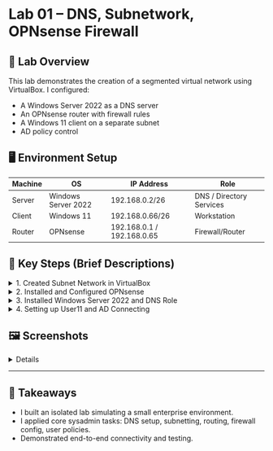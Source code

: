
# Lab 01 – DNS, Subnetwork, OPNsense Firewall

## 🧩 Lab Overview

This lab demonstrates the creation of a segmented virtual network using VirtualBox. I configured:
- A Windows Server 2022 as a DNS server
- An OPNsense router with firewall rules
- A Windows 11 client on a separate subnet
- AD policy control

## 🖥️ Environment Setup

| Machine | OS | IP Address | Role |
|--------|----|------------|------|
| Server | Windows Server 2022 | 192.168.0.2/26 | DNS / Directory Services |
| Client | Windows 11          | 192.168.0.66/26 | Workstation             |
| Router | OPNsense            | 192.168.0.1 / 192.168.0.65 | Firewall/Router |

## 🔧 Key Steps (Brief Descriptions)

<details>
<summary>1. Created Subnet Network in VirtualBox</summary>
  
- Created two internal network adapters: `Int_Admin` and `Int_User`
  
  ![Subnet Network](https://raw.githubusercontent.com/GregorieHaynes/GregorieHaynes/main/README/assets/Project01/AdminConfigurationNetworkVB.png)
  
- Connected Server to `Int_Admin`, Client to `Int_User`, Router with two adapters

  ![Subnet Network](https://raw.githubusercontent.com/GregorieHaynes/GregorieHaynes/main/README/assets/Project01/SettingUpRouter.png)
  
  
</details>

<details>
<summary>2. Installed and Configured OPNsense</summary>
  
- Set up interface assignments

  ![Subnet Network](https://raw.githubusercontent.com/GregorieHaynes/GregorieHaynes/main/README/assets/Project01/OPNSenseInterfaceIPChanges.png)

- Configured static IPs for LAN1 and LAN2
  
  ![Subnet Network](https://raw.githubusercontent.com/GregorieHaynes/GregorieHaynes/main/README/assets/Project01/OPNSenseInterfaceIPChanges2.png)

- Setup firewall rules for LAN1 & LAN2

  ![Subnet Network](https://raw.githubusercontent.com/GregorieHaynes/GregorieHaynes/main/README/assets/Project01/opnsensefirewallconfigforfirewall.png)

  
</details>

<details>
<summary>3. Installed Windows Server 2022 and DNS Role</summary>
- Promoted to domain controller

  ![Subnet Network](https://raw.githubusercontent.com/GregorieHaynes/GregorieHaynes/main/README/assets/Project01/settingupDomainonAD.png)
  
- Configured DNS zone and records

  ![Subnet Network](https://raw.githubusercontent.com/GregorieHaynes/GregorieHaynes/main/README/assets/Project01/DNSisSetupfor%20A%20Record.png)
  
- Verified with `ping`
  
  ![Subnet Network](https://raw.githubusercontent.com/GregorieHaynes/GregorieHaynes/main/README/assets/Project01/PingWorksonsame%20subnet.png)
  
</details>

<details>
<summary>4. Setting up User11 and AD Connecting</summary>
  
- Created Win11 User in AD
  
  ![Subnet Network](https://raw.githubusercontent.com/GregorieHaynes/GregorieHaynes/main/README/assets/Project01/creating_User.png)
  
- Connected Win11 to AD

  ![Subnet Network](https://raw.githubusercontent.com/GregorieHaynes/GregorieHaynes/main/README/assets/Project01/loggingintoaccount.png)
  
</details>

## 🖼️ Screenshots

<details>
  
### Firewall Rule in OPNsense
![Firewall Rules](./assets/firewall-rule-dns.png)
> Rule allowing TCP/UDP on port 53 for internal LAN subnet.

### Win11 Client Test
![NSLookup Test](./assets/nslookup-success.png)
> Client successfully resolves server domain, confirming DNS routing works.

### DNS Zone Configuration
![DNS Zone](./assets/dns-zone-setup.png)
> Shows the `Portfolio.Lab` zone and A record for `server01.Portfolio.local`.
> </details>
---

## 🧠 Takeaways

- I built an isolated lab simulating a small enterprise environment.
- I applied core sysadmin tasks: DNS setup, subnetting, routing, firewall config, user policies.
- Demonstrated end-to-end connectivity and testing.
